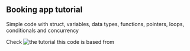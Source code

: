 ## Booking app tutorial
Simple code with struct, variables, data types, functions, pointers, loops, conditionals and concurrency

Check ![the tutorial](https://www.youtube.com/watch?v=yyUHQIec83I) this code is based from
